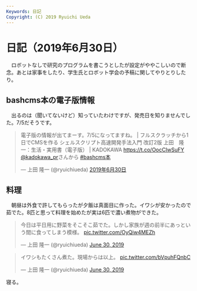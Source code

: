 ```yaml
---
Keywords: 日記
Copyright: (C) 2019 Ryuichi Ueda
---
```


# 日記（2019年6月30日）

　ロボットなしで研究のプログラムを書こうとしたが設定がややこしいので断念。あとは家事をしたり、学生氏とロボット学会の予稿に関してやりとりしたり。

## bashcms本の電子版情報

　出るのは（聞いてないけど）知っていたわけですが、発売日を知りませんでした。7/5だそうです。

<blockquote class="twitter-tweet" data-lang="ja"><p lang="ja" dir="ltr">電子版の情報が出てまーす。7/5になってますね。 | フルスクラッチから1日でCMSを作る シェルスクリプト高速開発手法入門 改訂2版 上田　隆一：生活・実用書（電子版） | KADOKAWA <a href="https://t.co/OocCIwSuFY">https://t.co/OocCIwSuFY</a> <a href="https://twitter.com/kadokawa_PR?ref_src=twsrc%5Etfw">@kadokawa_pr</a>さんから <a href="https://twitter.com/hashtag/bashcms%E6%9C%AC?src=hash&amp;ref_src=twsrc%5Etfw">#bashcms本</a></p>&mdash; 上田 隆一 (@ryuichiueda) <a href="https://twitter.com/ryuichiueda/status/1145145789804503041?ref_src=twsrc%5Etfw">2019年6月30日</a></blockquote>
<script async src="https://platform.twitter.com/widgets.js" charset="utf-8"></script>

## 料理

　朝昼は外食で許してもらったが夕飯は真面目に作った。イワシが安かったので茹でた。8匹と思って料理を始めたが実は6匹で濃い煮物ができた。

<blockquote class="twitter-tweet" data-partner="tweetdeck"><p lang="ja" dir="ltr">今日は平日用に野菜をそこそこ茹でた。しかし家族が週の前半にあっという間に食ってしまう模様。 <a href="https://t.co/OyQiw4MEZh">pic.twitter.com/OyQiw4MEZh</a></p>&mdash; 上田 隆一 (@ryuichiueda) <a href="https://twitter.com/ryuichiueda/status/1145326473101758464?ref_src=twsrc%5Etfw">June 30, 2019</a></blockquote>
<script async src="https://platform.twitter.com/widgets.js" charset="utf-8"></script>

<blockquote class="twitter-tweet" data-partner="tweetdeck"><p lang="ja" dir="ltr">イワシもたくさん煮た。現場からは以上。 <a href="https://t.co/bVpuhFQnbC">pic.twitter.com/bVpuhFQnbC</a></p>&mdash; 上田 隆一 (@ryuichiueda) <a href="https://twitter.com/ryuichiueda/status/1145326594065436673?ref_src=twsrc%5Etfw">June 30, 2019</a></blockquote>
<script async src="https://platform.twitter.com/widgets.js" charset="utf-8"></script>


寝る。
